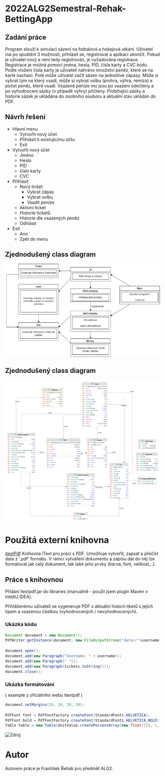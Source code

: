 # 2022ALG2Semestral-Rehak-BettingApp

## Zadání práce
Program slouží k simulaci sázení na fotbalová a hokejová utkání. Uživatel má po spuštění 3 možnosti, přihlásit se, registrovat a aplikaci ukončit. Pokud je uživatel nový a není tedy registrován, je vyžadována registrace. Registrace je možná pomocí jména, hesla, PID, čísla karty a CVC kódu. Podle vložení čísla karty je uživateli nahráno množství peněz, které se na kartě nachází. Poté může uživatel začít sázen na jednotlivé zápasy. Může si vybrat tým na který vsadí, může si vybrat volbu (prohra, výhra, remíza) a počet peněz, které vsadí. Vsazené peníze mu jsou po vsazení odečteny a po vyhodnocení sázky (v případě výhry) přičteny. Probíhající sázky a historie sázek je ukládána do osobního souboru a aktuální stav ukládán do PDF.

## Návrh řešení
* Hlavní menu
    * Vytvořit nový účet
    * Přihlásit k existujícímu účtu
    * Exit
* Vytvořit nový účet
    * Jméno
    * Heslo
    * PID
    * číslo karty
    * CVC
* Přihlásit
    * Nový ticket
        * Vybrat zápas
        * Vybrat volbu
        * Vsadit peníze
    * Aktivní ticket
    * Historie ticketů
    * Historie dle vsazených peněz
    * Odhlásit
* Exit
   * Ano
   * Zpět do menu

## Zjednodušený class diagram
![Simple-Diagram](https://github.com/RehakFrantisek/2122ALG2-Rehak-BettingApp/blob/main/BetApp-SimpleDiagram.png)

## Zjednodušený class diagram
![Diagram](https://github.com/RehakFrantisek/2122ALG2-Rehak-BettingApp/blob/main/BettingApp-dia.png)

# Použitá externí knihovna
[itextPdf](https://github.com/itext/itextpdf)
Knihovna iText pro práci s PDF. Umožňuje vytvořit, zapsat a přečíst data z '.pdf' formátu.
V rámci vytváření dokumentu a zápisu dat do něj lze formátovat jak celý dokument, tak také jeho prvky (barva, font, velikost,..).

## Práce s knihovnou
Přidání itextpdf.jar do libraries (manuálně - použil jsem plugin Maven v IntelliJ IDEA).

Přihlášenému uživateli se vygeneruje PDF s aktuální historií tiketů s jejich tipem a vsazenou částkou (vyhodnocených / nevyhodnocených).

### Ukázka kódu
```java
Document document = new Document();
PdfWriter.getInstance(document, new FileOutputStream("data//"+username+"//statistics.pdf"));

document.open();
document.add(new Paragraph("Username: " + username));
document.add(new Paragraph(" "));
document.add(new Paragraph(tickets.toString()));
document.close();
```
### Ukázka formátování
( example z oficiálního webu itextpdf )
```java
document.setMargins(20, 20, 20, 20);

PdfFont font = PdfFontFactory.createFont(StandardFonts.HELVETICA);
PdfFont bold = PdfFontFactory.createFont(StandardFonts.HELVETICA_BOLD);
Table table = new Table(UnitValue.createPercentArray(new float[]{4, 1, 3, 4, 3, 3, 3, 3, 1})).useAllAvailableWidth();
```
![Zdroj](https://kb.itextpdf.com/home/it7kb/examples/itext-7-jump-start-tutorial-chapter-1)

# Autor
Autorem práce je František Řehák pro předmět ALG2.
